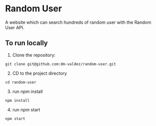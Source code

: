 
# Random User

A website which can search hundreds of random user with the Random User API.


## To run locally
1. Clone the repository:
```
git clone git@github.com:dm-valdez/random-user.git
```
2. CD to the project directory
```
cd random-user
```
3. run npm install
```
npm install
```
4. run npm start
```
npm start
```

